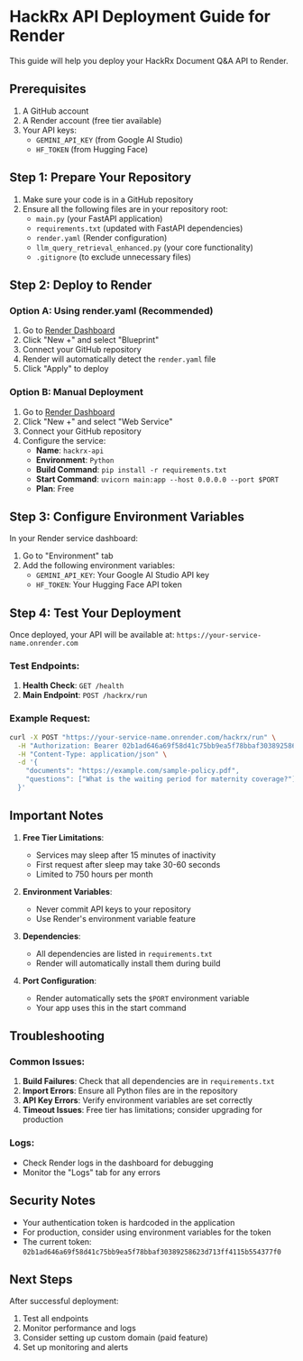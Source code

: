 # HackRx API Deployment Guide for Render

This guide will help you deploy your HackRx Document Q&A API to Render.

## Prerequisites

1. A GitHub account
2. A Render account (free tier available)
3. Your API keys:
   - `GEMINI_API_KEY` (from Google AI Studio)
   - `HF_TOKEN` (from Hugging Face)

## Step 1: Prepare Your Repository

1. Make sure your code is in a GitHub repository
2. Ensure all the following files are in your repository root:
   - `main.py` (your FastAPI application)
   - `requirements.txt` (updated with FastAPI dependencies)
   - `render.yaml` (Render configuration)
   - `llm_query_retrieval_enhanced.py` (your core functionality)
   - `.gitignore` (to exclude unnecessary files)

## Step 2: Deploy to Render

### Option A: Using render.yaml (Recommended)

1. Go to [Render Dashboard](https://dashboard.render.com/)
2. Click "New +" and select "Blueprint"
3. Connect your GitHub repository
4. Render will automatically detect the `render.yaml` file
5. Click "Apply" to deploy

### Option B: Manual Deployment

1. Go to [Render Dashboard](https://dashboard.render.com/)
2. Click "New +" and select "Web Service"
3. Connect your GitHub repository
4. Configure the service:
   - **Name**: `hackrx-api`
   - **Environment**: `Python`
   - **Build Command**: `pip install -r requirements.txt`
   - **Start Command**: `uvicorn main:app --host 0.0.0.0 --port $PORT`
   - **Plan**: Free

## Step 3: Configure Environment Variables

In your Render service dashboard:

1. Go to "Environment" tab
2. Add the following environment variables:
   - `GEMINI_API_KEY`: Your Google AI Studio API key
   - `HF_TOKEN`: Your Hugging Face API token

## Step 4: Test Your Deployment

Once deployed, your API will be available at:
`https://your-service-name.onrender.com`

### Test Endpoints:

1. **Health Check**: `GET /health`
2. **Main Endpoint**: `POST /hackrx/run`

### Example Request:

```bash
curl -X POST "https://your-service-name.onrender.com/hackrx/run" \
  -H "Authorization: Bearer 02b1ad646a69f58d41c75bb9ea5f78bbaf30389258623d713ff4115b554377f0" \
  -H "Content-Type: application/json" \
  -d '{
    "documents": "https://example.com/sample-policy.pdf",
    "questions": ["What is the waiting period for maternity coverage?"]
  }'
```

## Important Notes

1. **Free Tier Limitations**: 
   - Services may sleep after 15 minutes of inactivity
   - First request after sleep may take 30-60 seconds
   - Limited to 750 hours per month

2. **Environment Variables**: 
   - Never commit API keys to your repository
   - Use Render's environment variable feature

3. **Dependencies**: 
   - All dependencies are listed in `requirements.txt`
   - Render will automatically install them during build

4. **Port Configuration**: 
   - Render automatically sets the `$PORT` environment variable
   - Your app uses this in the start command

## Troubleshooting

### Common Issues:

1. **Build Failures**: Check that all dependencies are in `requirements.txt`
2. **Import Errors**: Ensure all Python files are in the repository
3. **API Key Errors**: Verify environment variables are set correctly
4. **Timeout Issues**: Free tier has limitations; consider upgrading for production

### Logs:
- Check Render logs in the dashboard for debugging
- Monitor the "Logs" tab for any errors

## Security Notes

- Your authentication token is hardcoded in the application
- For production, consider using environment variables for the token
- The current token: `02b1ad646a69f58d41c75bb9ea5f78bbaf30389258623d713ff4115b554377f0`

## Next Steps

After successful deployment:
1. Test all endpoints
2. Monitor performance and logs
3. Consider setting up custom domain (paid feature)
4. Set up monitoring and alerts 